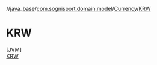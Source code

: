 //[java_base](../../../../index.md)/[com.sognisport.domain.model](../../index.md)/[Currency](../index.md)/[KRW](index.md)

# KRW

[JVM]\
[KRW](index.md)

